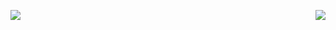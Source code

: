 <img align="left" src="https://github-readme-stats.vercel.app/api?username=Mushrr&include_all_commits=true&count_private-true&custom_title=Mushrr'%20GitHub%20Stats&line_height=30&show_icons=true&hide_border=true&bg_color=ffffff&title_color=efb752&icon_color=efb752&text_color=000000"><img align="right" src="https://github-readme-stats.vercel.app/api/top-langs/?username=Mushrr">

